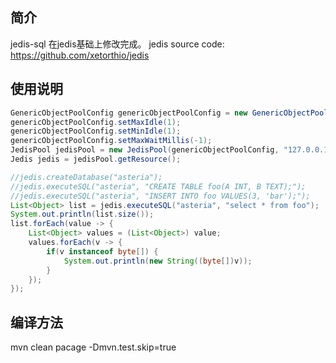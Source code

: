 ## 简介
jedis-sql 在jedis基础上修改完成。
jedis source code:
https://github.com/xetorthio/jedis

## 使用说明

```java
GenericObjectPoolConfig genericObjectPoolConfig = new GenericObjectPoolConfig();
genericObjectPoolConfig.setMaxIdle(1);
genericObjectPoolConfig.setMinIdle(1);
genericObjectPoolConfig.setMaxWaitMillis(-1);
JedisPool jedisPool = new JedisPool(genericObjectPoolConfig, "127.0.0.1", 6379);
Jedis jedis = jedisPool.getResource();

//jedis.createDatabase("asteria");
//jedis.executeSQL("asteria", "CREATE TABLE foo(A INT, B TEXT);");
//jedis.executeSQL("asteria", "INSERT INTO foo VALUES(3, 'bar');");
List<Object> list = jedis.executeSQL("asteria", "select * from foo");
System.out.println(list.size());
list.forEach(value -> {
    List<Object> values = (List<Object>) value;
    values.forEach(v -> {
        if(v instanceof byte[]) {
            System.out.println(new String((byte[])v));
        }
    });
});
```

## 编译方法
mvn clean pacage -Dmvn.test.skip=true